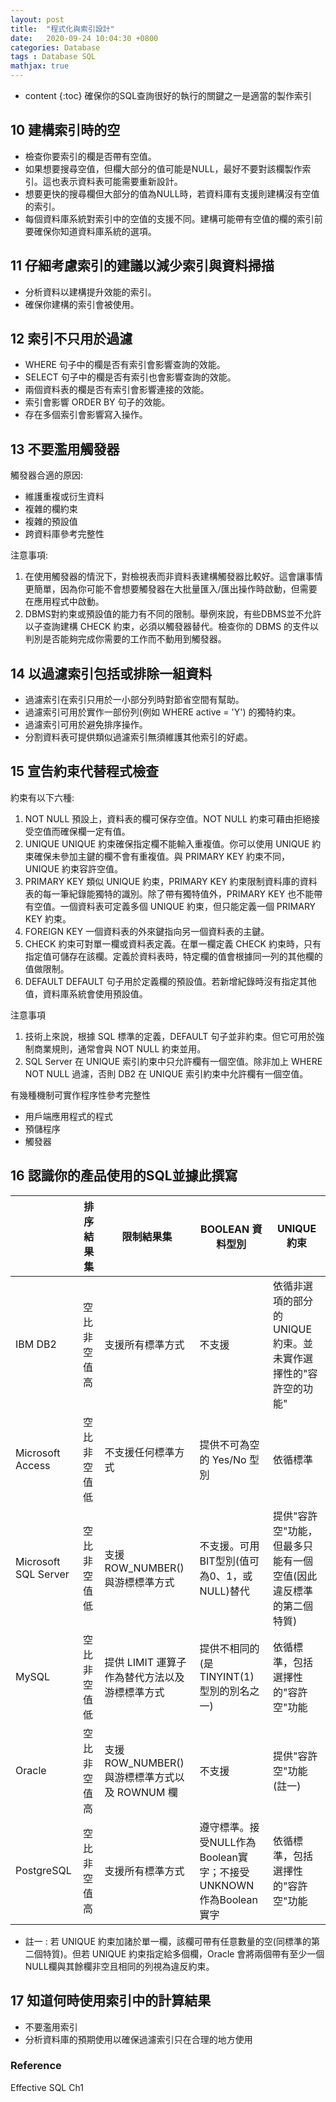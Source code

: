 ```yaml
---
layout: post
title:  "程式化與索引設計"
date:   2020-09-24 10:04:30 +0800
categories: Database
tags : Database SQL
mathjax: true
---
```

* content 
{:toc}
確保你的SQL查詢很好的執行的關鍵之一是適當的製作索引



## 10 建構索引時的空
* 檢查你要索引的欄是否帶有空值。
* 如果想要搜尋空值，但欄大部分的值可能是NULL，最好不要對該欄製作索引。這也表示資料表可能需要重新設計。
* 想要更快的搜尋欄但大部分的值為NULL時，若資料庫有支援則建構沒有空值的索引。
* 每個資料庫系統對索引中的空值的支援不同。建構可能帶有空值的欄的索引前要確保你知道資料庫系統的選項。
## 11 仔細考慮索引的建議以減少索引與資料掃描
* 分析資料以建構提升效能的索引。
* 確保你建構的索引會被使用。
## 12 索引不只用於過濾
* WHERE 句子中的欄是否有索引會影響查詢的效能。
* SELECT 句子中的欄是否有索引也會影響查詢的效能。
* 兩個資料表的欄是否有索引會影響連接的效能。
* 索引會影響 ORDER BY 句子的效能。
* 存在多個索引會影響寫入操作。
## 13 不要濫用觸發器
觸發器合適的原因:
* 維護重複或衍生資料
* 複雜的欄約束
* 複雜的預設值
* 跨資料庫參考完整性

注意事項:
1. 在使用觸發器的情況下，對檢視表而非資料表建構觸發器比較好。這會讓事情更簡單，因為你可能不會想要觸發器在大批量匯入/匯出操作時啟動，但需要在應用程式中啟動。
2. DBMS對約束或預設值的能力有不同的限制。舉例來說，有些DBMS並不允許以子查詢建構 CHECK 約束，必須以觸發器替代。檢查你的 DBMS 的支件以判別是否能夠完成你需要的工作而不動用到觸發器。
## 14 以過濾索引包括或排除一組資料
* 過濾索引在索引只用於一小部分列時對節省空間有幫助。
* 過濾索引可用於實作一部份列(例如 WHERE active = 'Y') 的獨特約束。
* 過濾索引可用於避免排序操作。
* 分割資料表可提供類似過濾索引無須維護其他索引的好處。
## 15 宣告約束代替程式檢查
約束有以下六種:
1. NOT NULL
    預設上，資料表的欄可保存空值。NOT NULL 約束可藉由拒絕接受空值而確保欄一定有值。
2. UNIQUE
    UNIQUE 約束確保指定欄不能輸入重複值。你可以使用 UNIQUE 約束確保未參加主鍵的欄不會有重複值。與 PRIMARY KEY 約束不同， UNIQUE 約束容許空值。
3. PRIMARY KEY
    類似 UNIQUE 約束，PRIMARY KEY 約束限制資料庫的資料表的每一筆紀錄能獨特的識別。除了帶有獨特值外，PRIMARY KEY 也不能帶有空值。一個資料表可定義多個 UNIQUE 約束，但只能定義一個 PRIMARY KEY 約束。
4. FOREIGN KEY
    一個資料表的外來鍵指向另一個資料表的主鍵。
5. CHECK
    約束可對單一欄或資料表定義。在單一欄定義 CHECK 約束時，只有指定值可儲存在該欄。定義於資料表時，特定欄的值會根據同一列的其他欄的值做限制。
6. DEFAULT
    DEFAULT 句子用於定義欄的預設值。若新增紀錄時沒有指定其他值，資料庫系統會使用預設值。

注意事項
1. 技術上來說，根據 SQL 標準的定義，DEFAULT 句子並非約束。但它可用於強制商業規則，通常會與 NOT NULL 約束並用。
2. SQL Server 在 UNIQUE 索引約束中只允許欄有一個空值。除非加上 WHERE NOT NULL 過濾，否則 DB2 在 UNIQUE 索引約束中允許欄有一個空值。

有幾種機制可實作程序性參考完整性
* 用戶端應用程式的程式
* 預儲程序
* 觸發器
## 16 認識你的產品使用的SQL並據此撰寫



|  | 排序結果集 | 限制結果集 | BOOLEAN 資料型別 | UNIQUE 約束 |
| -------- | -------- | -------- | ---- | ---- |
| IBM DB2 | 空比非空值高 | 支援所有標準方式 | 不支援 | 依循非選項的部分的 UNIQUE 約束。並未實作選擇性的"容許空的功能" | 
| Microsoft Access | 空比非空值低 | 不支援任何標準方式 | 提供不可為空的 Yes/No 型別 | 依循標準 | 
| Microsoft SQL Server | 空比非空值低 | 支援 ROW_NUMBER() 與游標標準方式 | 不支援。可用BIT型別(值可為0、1，或NULL)替代 | 提供"容許空"功能，但最多只能有一個空值(因此違反標準的第二個特質) | 
| MySQL | 空比非空值低 | 提供 LIMIT 運算子作為替代方法以及游標標準方式 | 提供不相同的(是TINYINT(1)型別的別名之一) | 依循標準，包括選擇性的"容許空"功能 | 
| Oracle | 空比非空值高 | 支援 ROW_NUMBER() 與游標標準方式以及 ROWNUM 欄 | 不支援 | 提供"容許空"功能(註一) | 
| PostgreSQL | 空比非空值高 | 支援所有標準方式 | 遵守標準。接受NULL作為Boolean實字；不接受UNKNOWN作為Boolean實字 | 依循標準，包括選擇性的"容許空"功能 | 

* 註一 : 若 UNIQUE 約束加諸於單一欄，該欄可帶有任意數量的空(同標準的第二個特質)。但若 UNIQUE 約束指定給多個欄，Oracle 會將兩個帶有至少一個NULL欄與其餘欄非空且相同的列視為違反約束。

## 17 知道何時使用索引中的計算結果
* 不要濫用索引
* 分析資料庫的預期使用以確保過濾索引只在合理的地方使用

### Reference
Effective SQL Ch1